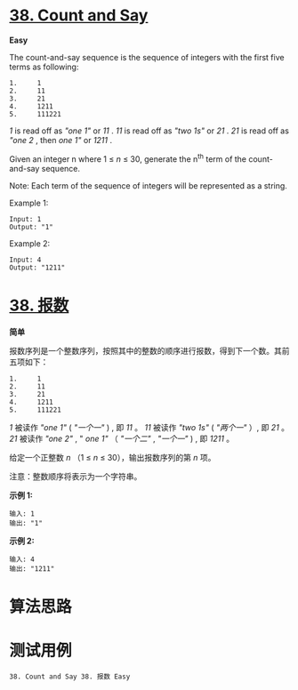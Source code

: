 # [38. Count and Say][enTitle]

**Easy**

The count-and-say sequence is the sequence of integers with the first five terms as following:

```
1.     1
2.     11
3.     21
4.     1211
5.     111221

```

 *1*  is read off as  *"one 1"*  or  *11* .  *11*  is read off as  *"two 1s"*  or  *21* .  *21*  is read off as  *"one 2* , then  *one 1"*  or  *1211* .

Given an integer n where 1 ≤  *n*  ≤ 30, generate the n<sup>th</sup> term of the count-and-say sequence.

Note: Each term of the sequence of integers will be represented as a string.



Example 1:

```
Input: 1
Output: "1"

```

Example 2:

```
Input: 4
Output: "1211"
```
# [38. 报数][cnTitle]

**简单**

报数序列是一个整数序列，按照其中的整数的顺序进行报数，得到下一个数。其前五项如下：

```
1.     1
2.     11
3.     21
4.     1211
5.     111221

```

 *1*  被读作  *"one 1"*  ( *"一个一"* ) , 即  *11* 。  *11*  被读作  *"two 1s"*  ( *"两个一"* ）, 即  *21* 。  *21*  被读作  *"one 2"* , " *one 1"*  （ *"一个二"*  ,  *"一个一"* ) , 即  *1211* 。

给定一个正整数  *n* （1 ≤  *n*  ≤ 30），输出报数序列的第  *n*  项。

注意：整数顺序将表示为一个字符串。



**示例 1:** 

```
输入: 1
输出: "1"

```

**示例 2:** 

```
输入: 4
输出: "1211"

```


# 算法思路

# 测试用例
```
38. Count and Say 38. 报数 Easy
```

[enTitle]: https://leetcode.com/problems/count-and-say/
[cnTitle]: https://leetcode-cn.com/problems/count-and-say/
